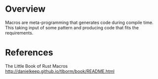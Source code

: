 # Overview
Macros are meta-programming that generates code during compile time. This taking input of some pattern and producing code that fits the requirements. 


# References
The Little Book of Rust Macros http://danielkeep.github.io/tlborm/book/README.html